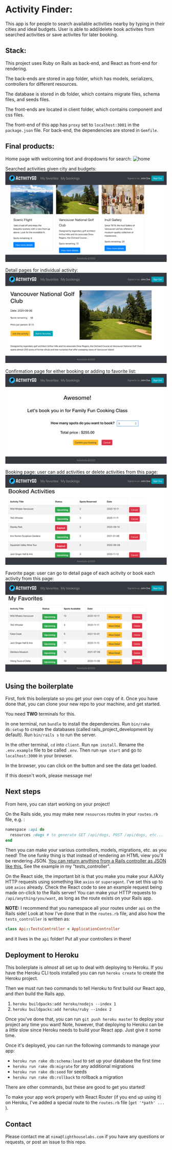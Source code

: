 # Activity Finder:

This app is for people to search available activities nearby by typing in their cities and ideal budgets. User is able to add/delete book activites from searched activities or save activites for later booking.

## Stack:

This project uses Ruby on Rails as back-end, and React as front-end for rendering.

The back-ends are stored in app folder, which has models, serializers, controllers for different resources. 

The database is stored in db folder, which contains migrate files, schema files, and seeds files.

The front-ends are located in client folder, which contains component  and css files.

The front-end of this app has `proxy` set to `localhost:3001` in the `package.json` file. For back-end, the dependencies are stored in `Gemfile`.

## Final products:

Home page with welcoming text and dropdowns for search:
![home]()

Searched activities given city and budgets:
![home-search](https://github.com/97-Jeffrey/activity-finder/blob/readme-update/docs/home-search.png?raw=true)

Detail pages for individual activity:
![detail](https://github.com/97-Jeffrey/activity-finder/blob/readme-update/docs/detail.png?raw=true)

Confirmation page for either booking or adding to favorite list:
![confirmation](https://github.com/97-Jeffrey/activity-finder/blob/readme-update/docs/confirmation.png?raw=true)

Booking page: user can add activities or delete activities from this page:
![booking](https://github.com/97-Jeffrey/activity-finder/blob/readme-update/docs/bookings.png?raw=true)

Favorite page: user can go to detail page of each acitvity or book each activity from this page:
![favorite](https://github.com/97-Jeffrey/activity-finder/blob/readme-update/docs/favorite.png?raw=true)


## Using the boilerplate

First, fork this boilerplate so you get your own copy of it. Once you have done that, you can clone your new repo to your machine, and get started.

You need **TWO** terminals for this.

In one terminal, run `bundle` to install the dependencies. Run `bin/rake db:setup` to create the databases (called rails_project_development by default). Run `bin/rails s` to run the server.

In the other terminal, `cd` into `client`. Run `npm install`. Rename the `.env.example` file to be called `.env`. Then run `npm start` and go to `localhost:3000` in your browser.

In the browser, you can click on the button and see the data get loaded.

If this doesn't work, please message me!

## Next steps

From here, you can start working on your project!

On the Rails side, you may make new `resources` routes in your `routes.rb` file, e.g. :

```rb
namespace :api do
  resources :dogs # to generate GET /api/dogs, POST /api/dogs, etc...
end
```

Then you can make your various controllers, models, migrations, etc. as you need! The one funky thing is that instead of rendering an HTML view you'll be rendering JSON. [You can return anything from a Rails controller as JSON like this.](https://guides.rubyonrails.org/v5.2/layouts_and_rendering.html#rendering-json) See the example in my "tests_controller".

On the React side, the important bit is that you make you make your AJAXy HTTP requests using something like `axios` or `superagent`. I've set this up to use `axios` already. Check the React code to see an example request being made on-click to the Rails server! You can make your HTTP requests to `/api/anything/you/want`, as long as the route exists on your Rails app.

**NOTE:** I recommend that you namespace all your routes under `api` on the Rails side! Look at how I've done that in the `routes.rb` file, and also how the `tests_controller` is written as:

```rb
class Api::TestsController < ApplicationController
```

and it lives in the `api` folder! Put all your controllers in there!

## Deployment to Heroku

This boilerplate is _almost_ all set up to deal with deploying to Heroku. If you have the Heroku CLI tools installed you can run `heroku create` to create the Heroku project.

Then we must run two commands to tell Heroku to first build our React app, and _then_ build the Rails app.

1. `heroku buildpacks:add heroku/nodejs --index 1`
2. `heroku buildpacks:add heroku/ruby --index 2`

Once you've done that, you can run `git push heroku master` to deploy your project any time you want! Note, however, that deploying to Heroku can be a _little_ slow since Heroku needs to build your React app. Just give it some time.

Once it's deployed, you can run the following commands to manage your app:

- `heroku run rake db:schema:load` to set up your database the first time
- `heroku run rake db:migrate` for any additional migrations
- `heroku run rake db:seed` for seeds
- `heroku run rake db:rollback` to rollback a migration

There are other commands, but these are good to get you started!

To make your app work properly with React Router (if you end up using it) on Heroku, I've added a special route to the `routes.rb` file (`get '*path' ... `).

## Contact

Please contact me at `nima@lighthouselabs.com` if you have any questions or requests, or post an issue to this repo.
